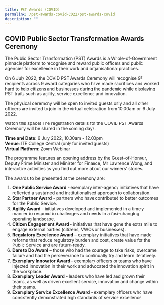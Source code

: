 ```yaml
---
title: PST Awards (COVID)
permalink: /pst-awards-covid-2022/pst-awards-covid
description: ""
---
```

## COVID Public Sector Transformation Awards Ceremony

The Public Sector Transformation (PST) Awards is a Whole-of-Government pinnacle platform to recognise and reward public officers and public agencies for excellence in their work and organisational practices.

On 6 July 2022, the COVID PST Awards Ceremony will recognise 97 recipients across 9 award categories who have made sacrifices and worked hard to help citizens and businesses during the pandemic while displaying PST traits such as agility, service excellence and innovation.

The physical ceremony will be open to invited guests only and all other officers are invited to join in the virtual celebration from 10.00am on 6 July 2022. 

Watch this space! The registration details for the COVID PST Awards Ceremony will be shared in the coming days.

<b>Time and Date</b>: 6 July 2022, 10.00am - 12.00pm<br>
<b>Venue</b>: ITE College Central (only for invited guests)<br>
<b>Virtual Platform</b>: Zoom Webinar<br>

The programme features an opening address by the Guest-of-Honour, Deputy Prime Minister and Minister for Finance, Mr Lawrence Wong, and interactive activities as you find out more about our winners’ stories.

The awards to be presented at the ceremony are:<br>

1.	**One Public Service Award** - exemplary inter-agency initiatives that have reflected a sustained and institutionalised approach to collaboration.
2.	**Star Partner Award** - partners who have contributed to better outcomes for the Public Service.
3.	**Agility Award** - initiatives developed and implemented in a timely manner to respond to challenges and needs in a fast-changing operating landscape.
4.	**Citizen Engagement Award** - initiatives that have gone the extra mile to engage external parties (citizens, VWOs or businesses).
5.	**Regulatory Excellence Award** – exemplary initiatives that have made reforms that reduce regulatory burden and cost, create value for the Public Service and are future-ready.
6.	**Dare to Do Award** – those who had the courage to take risks, overcame failure and had the perseverance to continually try and learn iteratively.
7.	**Exemplary Innovator Award** - exemplary officers or teams who have injected innovation in their work and advocated the innovation spirit in the workplace.
8.	**Exemplary Leader Award** - leaders who have led and grown their teams, as well as driven excellent service, innovation and change within their teams.
9.	**Exemplary Service Excellence Award** - exemplary officers who have consistently demonstrated high standards of service excellence.
